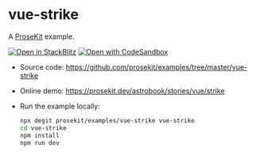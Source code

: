 # vue-strike

A [ProseKit](https://prosekit.dev) example.

[![Open in StackBlitz](https://developer.stackblitz.com/img/open_in_stackblitz.svg)](https://stackblitz.com/github/prosekit/examples/tree/master/vue-strike)
[![Open with CodeSandbox](https://assets.codesandbox.io/github/button-edit-lime.svg)](https://codesandbox.io/p/sandbox/github/prosekit/examples/tree/master/vue-strike)

- Source code: https://github.com/prosekit/examples/tree/master/vue-strike
- Online demo: https://prosekit.dev/astrobook/stories/vue/strike
- Run the example locally:

  ```bash
  npx degit prosekit/examples/vue-strike vue-strike
  cd vue-strike
  npm install
  npm run dev
  ```
